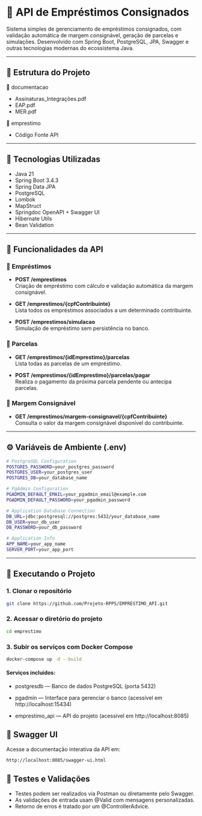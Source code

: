 # 📄 API de Empréstimos Consignados

Sistema simples de gerenciamento de empréstimos consignados, com validação automática de margem consignável, geração de parcelas e simulações. Desenvolvido com Spring Boot, PostgreSQL, JPA, Swagger e outras tecnologias modernas do ecossistema Java.

---

## 🧱 Estrutura do Projeto

📁 documentacao
 - Assinaturas_Integrações.pdf
 - EAP.pdf
 - MER.pdf

📁 emprestimo
- Código Fonte API

---

## 🚀 Tecnologias Utilizadas

- Java 21
- Spring Boot 3.4.3
- Spring Data JPA
- PostgreSQL
- Lombok
- MapStruct
- Springdoc OpenAPI + Swagger UI
- Hibernate Utils
- Bean Validation

---

## 🔁 Funcionalidades da API

### 📌 Empréstimos

- **POST /emprestimos**  
  Criação de empréstimo com cálculo e validação automática da margem consignável.

- **GET /emprestimos/{cpfContribuinte}**  
  Lista todos os empréstimos associados a um determinado contribuinte.

- **POST /emprestimos/simulacao**  
  Simulação de empréstimo sem persistência no banco.

### 📌 Parcelas

- **GET /emprestimos/{idEmprestimo}/parcelas**  
  Lista todas as parcelas de um empréstimo.

- **POST /emprestimos/{idEmprestimo}/parcelas/pagar**  
  Realiza o pagamento da próxima parcela pendente ou antecipa parcelas.

### 📌 Margem Consignável

- **GET /emprestimos/margem-consignavel/{cpfContribuinte}**  
  Consulta o valor da margem consignável disponível do contribuinte.

---

## ⚙️ Variáveis de Ambiente (.env)

```bash
# PostgreSQL Configuration
POSTGRES_PASSWORD=your_postgres_password
POSTGRES_USER=your_postgres_user
POSTGRES_DB=your_database_name

# PgAdmin Configuration
PGADMIN_DEFAULT_EMAIL=your_pgadmin_email@example.com
PGADMIN_DEFAULT_PASSWORD=your_pgadmin_password

# Application Database Connection
DB_URL=jdbc:postgresql://postgres:5432/your_database_name
DB_USER=your_db_user
DB_PASSWORD=your_db_password

# Application Info
APP_NAME=your_app_name
SERVER_PORT=your_app_port
```

---

## 🐳 Executando o Projeto

### 1. Clonar o repositório
```bash
git clone https://github.com/Projeto-RPPS/EMPRESTIMO_API.git
```
### 2. Acessar o diretório do projeto

``` bash
cd emprestimo
```

### 3. Subir os serviços com Docker Compose

``` bash
docker-compose up -d --build
```
#### Serviços incluídos:

- postgresdb — Banco de dados PostgreSQL (porta 5432)

- pgadmin — Interface para gerenciar o banco (acessível em http://localhost:15434)

- emprestimo_api — API do projeto (acessível em http://localhost:8085)

## 📖 Swagger UI

Acesse a documentação interativa da API em:

```bash
http://localhost:8085/swagger-ui.html
```

## 🧪 Testes e Validações
- Testes podem ser realizados via Postman ou diretamente pelo Swagger.
- As validações de entrada usam @Valid com mensagens personalizadas.
- Retorno de erros é tratado por um @ControllerAdvice.
